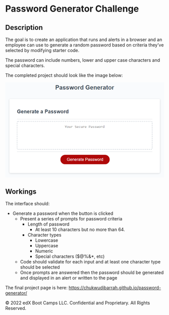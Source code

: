# Password Generator Challenge

## Description

The goal is to create an application that runs and alerts in a browser and an employee can use to generate a random password based on criteria they’ve selected by modifying starter code. 

The password can include numbers, lower and upper case characters and special characters.

The completed project should look like the image below:

![password generator demo](./assets/05-javascript-challenge-demo.png)

## Workings

The interface should:

* Generate a password when the button is clicked
  * Present a series of prompts for password criteria
    * Length of password
      * At least 10 characters but no more than 64.
    * Character types
      * Lowercase
      * Uppercase
      * Numeric
      * Special characters ($@%&*, etc)
  * Code should validate for each input and at least one character type should be selected
  * Once prompts are answered then the password should be generated and displayed in an alert or written to the page

The final project page is here: https://chukwudibarrah.github.io/password-generator/

© 2022 edX Boot Camps LLC. Confidential and Proprietary. All Rights Reserved.

